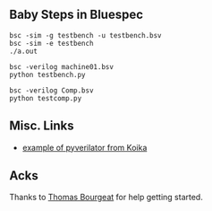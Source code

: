 Baby Steps in Bluespec
----------------------

```
bsc -sim -g testbench -u testbench.bsv 
bsc -sim -e testbench
./a.out
```

```
bsc -verilog machine01.bsv 
python testbench.py
```

```
bsc -verilog Comp.bsv
python testcomp.py
```

## Misc. Links

- [example of pyverilator from Koika](https://github.com/mit-plv/koika/blob/master/examples/rv/etc/rvcore.pyverilator.py)

## Acks

Thanks to [Thomas Bourgeat](https://people.csail.mit.edu/bthom/) for help getting started.
